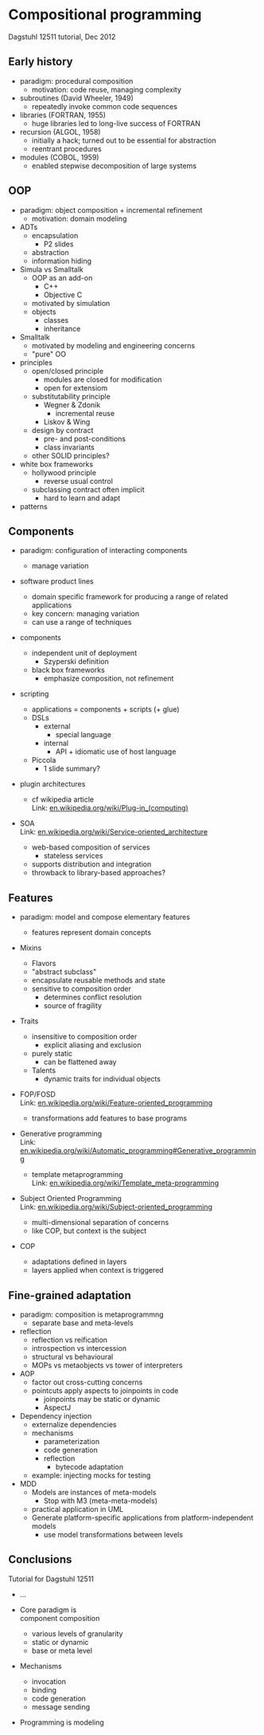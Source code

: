 # Compositional programming  
  
Dagstuhl 12511 tutorial, Dec 2012  
  
## Early history  
  
* paradigm: procedural composition  
    * motivation: code reuse, managing complexity  
* subroutines (David Wheeler, 1949)  
    * repeatedly invoke common code sequences  
* libraries (FORTRAN, 1955)  
    * huge libraries led to long-live success of FORTRAN  
* recursion (ALGOL, 1958)  
    * initially a hack; turned out to be essential for abstraction  
    * reentrant procedures  
* modules (COBOL, 1959)  
    * enabled stepwise decomposition of large systems  
  
## OOP  
  
* paradigm: object composition + incremental refinement  
    * motivation: domain modeling  
* ADTs  
    * encapsulation  
        * P2 slides  
    * abstraction  
    * information hiding  
* Simula vs Smalltalk  
    * OOP as an add-on  
        * C++  
        * Objective C  
    * motivated by simulation  
    * objects  
        * classes  
        * inheritance  
* Smalltalk  
    * motivated by modeling and engineering concerns  
    * "pure" OO  
* principles  
    * open/closed principle  
        * modules are closed for modification  
        * open for extensiom  
    * substitutability principle  
        * Wegner & Zdonik  
            * incremental reuse  
        * Liskov & Wing  
    * design by contract  
        * pre- and post-conditions  
        * class invariants  
    * other SOLID principles?  
* white box frameworks  
    * hollywood principle  
        * reverse usual control  
    * subclassing contract often implicit  
        * hard to learn and adapt  
* patterns  
  
## Components  
  
* paradigm: configuration of interacting components  
    * manage variation  
* software product lines  
    * domain specific framework for producing a range of related applications  
    * key concern: managing variation  
    * can use a range of techniques  
* components  
    * independent unit of deployment  
        * Szyperski definition  
    * black box frameworks  
        * emphasize composition, not refinement  
* scripting  
    * applications = components + scripts (+ glue)  
    * DSLs  
        * external  
            * special language  
        * internal  
            * API + idiomatic use of host language  
    * Piccola  
        * 1 slide summary?  
* plugin architectures  
    * cf wikipedia article  
        Link: [en.wikipedia.org/wiki/Plug-in_(computing)][1]  
  
* SOA  
    Link: [en.wikipedia.org/wiki/Service-oriented_architecture][2]  
  
    * web-based composition of services  
        * stateless services  
    * supports distribution and integration  
    * throwback to library-based approaches?  
  
## Features  
  
* paradigm: model and compose elementary features  
    * features represent domain concepts  
* Mixins  
    * Flavors  
    * "abstract subclass"  
    * encapsulate reusable methods and state  
    * sensitive to composition order  
        * determines conflict resolution  
        * source of fragility  
* Traits  
    * insensitive to composition order  
        * explicit aliasing and exclusion  
    * purely static  
        * can be flattened away  
    * Talents  
        * dynamic traits for individual objects  
* FOP/FOSD  
    Link: [en.wikipedia.org/wiki/Feature-oriented_programming][3]  
  
    * transformations add features to base programs  
* Generative programming  
    Link: [en.wikipedia.org/wiki/Automatic_programming#Generative_programming][4]  
  
    * template metaprogramming  
        Link: [en.wikipedia.org/wiki/Template_meta-programming][5]  
  
* Subject Oriented Programming  
    Link: [en.wikipedia.org/wiki/Subject-oriented_programming][6]  
  
    * multi-dimensional separation of concerns  
    * like COP, but context is the subject  
* COP  
    * adaptations defined in layers  
    * layers applied when context is triggered  
  
## Fine-grained adaptation  
  
* paradigm: composition is metaprogrammng  
    * separate base and meta-levels  
* reflection  
    * reflection vs reification  
    * introspection vs intercession  
    * structural vs behavioural  
    * MOPs vs metaobjects vs tower of interpreters  
* AOP  
    * factor out cross-cutting concerns  
    * pointcuts apply aspects to joinpoints in code  
        * joinpoints may be static or dynamic  
        * AspectJ  
* Dependency injection  
    * externalize dependencies  
    * mechanisms  
        * parameterization  
        * code generation  
        * reflection  
            * bytecode adaptation  
    * example: injecting mocks for testing  
* MDD  
    * Models are instances of meta-models  
        * Stop with M3 (meta-meta-models)  
    * practical application in UML  
    * Generate platform-specific applications from platform-independent models  
        * use model transformations between levels  
  
## Conclusions  
  
Tutorial for Dagstuhl 12511  
  
* …  
* Core paradigm is  
    component composition  
  
    * various levels of granularity  
    * static or dynamic  
    * base or meta level  
* Mechanisms  
    * invocation  
    * binding  
    * code generation  
    * message sending  
* Programming is modeling  
  
[1]: http://en.wikipedia.org/wiki/Plug-in_(computing)  
[2]: http://en.wikipedia.org/wiki/Service-oriented_architecture  
[3]: http://en.wikipedia.org/wiki/Feature-oriented_programming  
[4]: http://en.wikipedia.org/wiki/Automatic_programming#Generative_programming  
[5]: http://en.wikipedia.org/wiki/Template_meta-programming  
[6]: http://en.wikipedia.org/wiki/Subject-oriented_programming  
